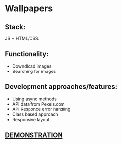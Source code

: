 # Wallpapers


## Stack: 
JS + HTML/CSS. 

## Functionality: 
- Downdload images   
- Searching for images 


## Development approaches/features:
- Using async methods
- API data from Pexels.com
- API Responce error handling 
- Class based approach
- Responsive layout

## [DEMONSTRATION](https://peoplecanfly1.github.io/Wallpapers/)

